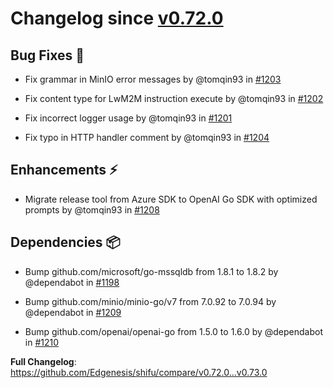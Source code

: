 # Changelog since [v0.72.0](https://github.com/Edgenesis/shifu/releases/tag/v0.72.0)

## Bug Fixes 🐛

- Fix grammar in MinIO error messages by @tomqin93 in [#1203](https://github.com/Edgenesis/shifu/pull/1203)

- Fix content type for LwM2M instruction execute by @tomqin93 in [#1202](https://github.com/Edgenesis/shifu/pull/1202)

- Fix incorrect logger usage by @tomqin93 in [#1201](https://github.com/Edgenesis/shifu/pull/1201)

- Fix typo in HTTP handler comment by @tomqin93 in [#1204](https://github.com/Edgenesis/shifu/pull/1204)

## Enhancements ⚡

- Migrate release tool from Azure SDK to OpenAI Go SDK with optimized prompts by @tomqin93 in [#1208](https://github.com/Edgenesis/shifu/pull/1208)

## Dependencies 📦

- Bump github.com/microsoft/go-mssqldb from 1.8.1 to 1.8.2 by @dependabot in [#1198](https://github.com/Edgenesis/shifu/pull/1198)

- Bump github.com/minio/minio-go/v7 from 7.0.92 to 7.0.94 by @dependabot in [#1209](https://github.com/Edgenesis/shifu/pull/1209)

- Bump github.com/openai/openai-go from 1.5.0 to 1.6.0 by @dependabot in [#1210](https://github.com/Edgenesis/shifu/pull/1210)

**Full Changelog**: https://github.com/Edgenesis/shifu/compare/v0.72.0...v0.73.0